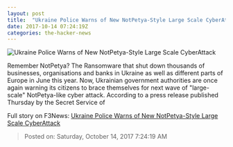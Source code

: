 ```yaml
---
layout: post
title:  "Ukraine Police Warns of New NotPetya-Style Large Scale CyberAttack"
date: 2017-10-14 07:24:19Z
categories: the-hacker-news
---
```


![Ukraine Police Warns of New NotPetya-Style Large Scale CyberAttack](https://3.bp.blogspot.com/-2Hyimyya_TU/WeG4wprSTiI/AAAAAAAAuYU/gzD97ydLUOIeWLhqtnHkM5tsfShhXmjtQCLcBGAs/s1600/ukraine-cyber-attack.png)

Remember NotPetya? The Ransomware that shut down thousands of businesses, organisations and banks in Ukraine as well as different parts of Europe in June this year. Now, Ukrainian government authorities are once again warning its citizens to brace themselves for next wave of "large-scale" NotPetya-like cyber attack. According to a press release published Thursday by the Secret Service of


Full story on F3News: [Ukraine Police Warns of New NotPetya-Style Large Scale CyberAttack](http://www.f3nws.com/n/NZUxfB)

> Posted on: Saturday, October 14, 2017 7:24:19 AM
